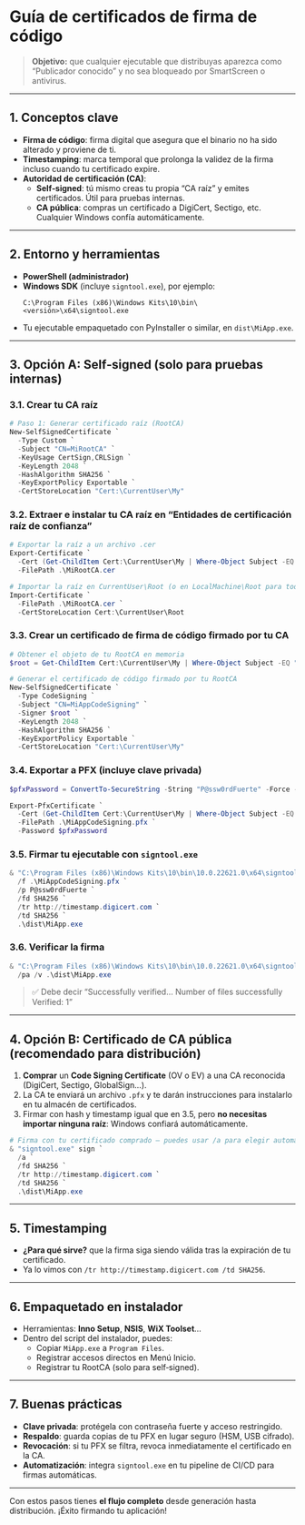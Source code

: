 
# Guía de certificados de firma de código

> **Objetivo:** que cualquier ejecutable que distribuyas aparezca como “Publicador conocido” y no sea bloqueado por SmartScreen o antivirus.

---

## 1. Conceptos clave

- **Firma de código**: firma digital que asegura que el binario no ha sido alterado y proviene de ti.
- **Timestamping**: marca temporal que prolonga la validez de la firma incluso cuando tu certificado expire.
- **Autoridad de certificación (CA)**:
  - **Self‑signed**: tú mismo creas tu propia “CA raíz” y emites certificados. Útil para pruebas internas.
  - **CA pública**: compras un certificado a DigiCert, Sectigo, etc. Cualquier Windows confía automáticamente.

---

## 2. Entorno y herramientas

- **PowerShell (administrador)**
- **Windows SDK** (incluye `signtool.exe`), por ejemplo:
  ```
  C:\Program Files (x86)\Windows Kits\10\bin\<versión>\x64\signtool.exe
  ```
- Tu ejecutable empaquetado con PyInstaller o similar, en `dist\MiApp.exe`.

---

## 3. Opción A: Self‑signed (solo para pruebas internas)

### 3.1. Crear tu CA raíz

```powershell
# Paso 1: Generar certificado raíz (RootCA)
New-SelfSignedCertificate `
  -Type Custom `
  -Subject "CN=MiRootCA" `
  -KeyUsage CertSign,CRLSign `
  -KeyLength 2048 `
  -HashAlgorithm SHA256 `
  -KeyExportPolicy Exportable `
  -CertStoreLocation "Cert:\CurrentUser\My"
```

### 3.2. Extraer e instalar tu CA raíz en “Entidades de certificación raíz de confianza”

```powershell
# Exportar la raíz a un archivo .cer
Export-Certificate `
  -Cert (Get-ChildItem Cert:\CurrentUser\My | Where-Object Subject -EQ "CN=MiRootCA") `
  -FilePath .\MiRootCA.cer

# Importar la raíz en CurrentUser\Root (o en LocalMachine\Root para todos los usuarios)
Import-Certificate `
  -FilePath .\MiRootCA.cer `
  -CertStoreLocation Cert:\CurrentUser\Root
```

### 3.3. Crear un certificado de firma de código firmado por tu CA

```powershell
# Obtener el objeto de tu RootCA en memoria
$root = Get-ChildItem Cert:\CurrentUser\My | Where-Object Subject -EQ "CN=MiRootCA" | Select-Object -First 1

# Generar el certificado de código firmado por tu RootCA
New-SelfSignedCertificate `
  -Type CodeSigning `
  -Subject "CN=MiAppCodeSigning" `
  -Signer $root `
  -KeyLength 2048 `
  -HashAlgorithm SHA256 `
  -KeyExportPolicy Exportable `
  -CertStoreLocation "Cert:\CurrentUser\My"
```

### 3.4. Exportar a PFX (incluye clave privada)

```powershell
$pfxPassword = ConvertTo-SecureString -String "P@ssw0rdFuerte" -Force -AsPlainText

Export-PfxCertificate `
  -Cert (Get-ChildItem Cert:\CurrentUser\My | Where-Object Subject -EQ "CN=MiAppCodeSigning") `
  -FilePath .\MiAppCodeSigning.pfx `
  -Password $pfxPassword
```

### 3.5. Firmar tu ejecutable con `signtool.exe`

```powershell
& "C:\Program Files (x86)\Windows Kits\10\bin\10.0.22621.0\x64\signtool.exe" sign `
  /f .\MiAppCodeSigning.pfx `
  /p P@ssw0rdFuerte `
  /fd SHA256 `
  /tr http://timestamp.digicert.com `
  /td SHA256 `
  .\dist\MiApp.exe
```

### 3.6. Verificar la firma

```powershell
& "C:\Program Files (x86)\Windows Kits\10\bin\10.0.22621.0\x64\signtool.exe" verify `
  /pa /v .\dist\MiApp.exe
```

> ✅ Debe decir “Successfully verified… Number of files successfully Verified: 1”

---

## 4. Opción B: Certificado de CA pública (recomendado para distribución)

1. **Comprar** un **Code Signing Certificate** (OV o EV) a una CA reconocida (DigiCert, Sectigo, GlobalSign…).
2. La CA te enviará un archivo `.pfx` y te darán instrucciones para instalarlo en tu almacén de certificados.
3. Firmar con hash y timestamp igual que en 3.5, pero **no necesitas importar ninguna raíz**: Windows confiará automáticamente.

```powershell
# Firma con tu certificado comprado — puedes usar /a para elegir automáticamente de tu almacén:
& "signtool.exe" sign `
  /a `
  /fd SHA256 `
  /tr http://timestamp.digicert.com `
  /td SHA256 `
  .\dist\MiApp.exe
```

---

## 5. Timestamping

- **¿Para qué sirve?** que la firma siga siendo válida tras la expiración de tu certificado.
- Ya lo vimos con `/tr http://timestamp.digicert.com /td SHA256`.

---

## 6. Empaquetado en instalador

- Herramientas: **Inno Setup**, **NSIS**, **WiX Toolset**…
- Dentro del script del instalador, puedes:
  - Copiar `MiApp.exe` a `Program Files`.
  - Registrar accesos directos en Menú Inicio.
  - Registrar tu RootCA (solo para self‑signed).

---

## 7. Buenas prácticas

- **Clave privada**: protégela con contraseña fuerte y acceso restringido.
- **Respaldo**: guarda copias de tu PFX en lugar seguro (HSM, USB cifrado).
- **Revocación**: si tu PFX se filtra, revoca inmediatamente el certificado en la CA.
- **Automatización**: integra `signtool.exe` en tu pipeline de CI/CD para firmas automáticas.

---

Con estos pasos tienes **el flujo completo** desde generación hasta distribución. ¡Éxito firmando tu aplicación!